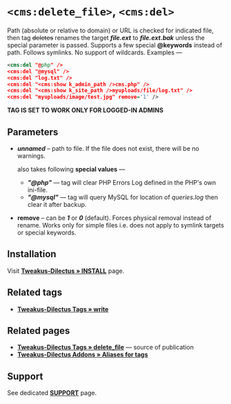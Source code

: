 # `<cms:delete_file>`, `<cms:del>`

Path (absolute or relative to domain) or URL is checked for indicated file, then tag <del>deletes</del> renames the target ***file.ext*** to ***file.ext.bak*** unless the special parameter is passed. Supports a few special **@keywords** instead of path. Follows symlinks. No support of wildcards. Examples —

```xml
<cms:del "@php" />
<cms:del "@mysql" />
<cms:del "log.txt" />
<cms:del "<cms:show k_admin_path />cms.php" />
<cms:del "<cms:show k_site_path />myuploads/file/log.txt" />
<cms:del "myuploads/image/test.jpg" remove='1' />
```

**TAG IS SET TO WORK ONLY FOR LOGGED-IN ADMINS**

## Parameters

* ***unnamed*** – path to file. If the file does not exist, there will be no warnings.

    also takes following **special values** —

    - ___"@php"___ — tag will clear PHP Errors Log defined in the PHP's own ini-file.
    - ___"@mysql"___ — tag will query MySQL for location of *queries.log* then clear it after backup.

* **remove** – can be ***1*** or ***0*** (default). Forces physical removal instead of rename. Works only for simple files i.e. does not apply to symlink targets or special keywords.


## Installation

Visit [**Tweakus-Dilectus » INSTALL**](https://github.com/trendoman/Tweakus-Dilectus/tree/main/INSTALL.md) page.

## Related tags

- [**Tweakus-Dilectus Tags » write**](https://github.com/trendoman/Tweakus-Dilectus/tree/main/anton.cms%40ya.ru__tags-new/write)

## Related pages

- [**Tweakus-Dilectus Tags » delete_file**](https://github.com/trendoman/Tweakus-Dilectus/tree/main/anton.cms%40ya.ru__tags-new/delete_file) — source of publication
- [**Tweakus-Dilectus Addons » Aliases for tags**](https://github.com/trendoman/Tweakus-Dilectus/tree/main/anton.cms%40ya.ru__tags-aliased)

## Support

See dedicated [**SUPPORT**](/SUPPORT.md) page.
